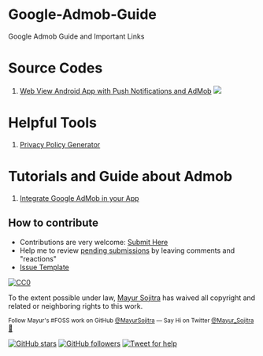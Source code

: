 # Google-Admob-Guide
Google Admob Guide and Important Links

# Source Codes
1. [Web View Android App with Push Notifications and AdMob](https://github.com/mayursojitra/Web-Mobile-App/) [![](https://img.shields.io/github/stars/mayursojitra/Web-Mobile-App.svg?style=social&label=Star&maxAge=200&cache=buster)](https://github.com/mayursojitra/Web-Mobile-App/stargazers)

# Helpful Tools
1. [Privacy Policy Generator](https://app-privacy-policy-generator.firebaseapp.com/)

# Tutorials and Guide about Admob
1. [Integrate Google AdMob in your App](https://www.androidhive.info/2016/02/android-how-to-integrate-google-admob-in-your-app/)

## How to contribute
* Contributions are very welcome: [Submit Here](https://github.com/mayursojitra/Google-Admob-Guide/issues/new)
* Help me to review [pending submissions](https://github.com/mayursojitra/Google-Admob-Guide/issues) by leaving comments and "reactions"
* [Issue Template](https://github.com/mayursojitra/Google-Admob-Guide/blob/master/ISSUE_TEMPLATE)

[![CC0](http://mirrors.creativecommons.org/presskit/buttons/88x31/svg/cc-zero.svg)](https://creativecommons.org/publicdomain/zero/1.0/)

To the extent possible under law, [Mayur Sojitra](http://twitter.com/mayur_sojitra) has waived all copyright and related or neighboring rights to this work.

<sup> Follow Mayur's #FOSS work on GitHub <a href='https://github.com/mayursojitra'>@MayurSojitra</a> —   Say Hi on Twitter <a href="https://twitter.com/mayur_sojitra/">@Mayur_Sojitra</a></sup> <a  target="_blank" href='https://mayursojitra.com/'>👋 </a>

[![GitHub stars](https://img.shields.io/github/stars/mayursojitra/Google-Admob-Guide.svg?style=social&label=Stars)](https://github.com/mayursojitra/Google-Admob-Guide/stargazers) [![GitHub followers](https://img.shields.io/github/followers/mayursojitra.svg?style=social&label=Follow)](https://github.com/mayursojitra?tab=followers) [![Tweet for help](https://img.shields.io/twitter/follow/mayur_sojitra.svg?style=social&label=Tweet%20@Mayur_Sojitra)](https://twitter.com/mayur_sojitra/)